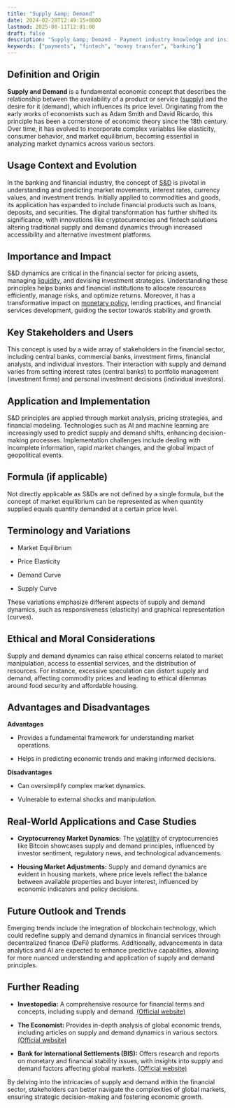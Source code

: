 ```yaml
---
title: "Supply &amp; Demand"
date: 2024-02-28T12:49:15+0000
lastmod: 2025-08-11T12:01:00
draft: false
description: "Supply &amp; Demand - Payment industry knowledge and insights"
keywords: ["payments", "fintech", "money transfer", "banking"]
---
```


## Definition and Origin

**Supply and Demand** is a fundamental economic concept that describes the relationship between the availability of a product or service ([supply](https://faisalkhanllc.xyz/resources/payments-wiki/e/elastic-supply/)) and the desire for it (demand), which influences its price level. Originating from the early works of economists such as Adam Smith and David Ricardo, this principle has been a cornerstone of economic theory since the 18th century. Over time, it has evolved to incorporate complex variables like elasticity, consumer behavior, and market equilibrium, becoming essential in analyzing market dynamics across various sectors.

## Usage Context and Evolution

In the banking and financial industry, the concept of [S&D](https://faisalkhanllc.xyz/resources/payments-wiki/e/elastic-demand/) is pivotal in understanding and predicting market movements, interest rates, currency values, and investment trends. Initially applied to commodities and goods, its application has expanded to include financial products such as loans, deposits, and securities. The digital transformation has further shifted its significance, with innovations like cryptocurrencies and fintech solutions altering traditional supply and demand dynamics through increased accessibility and alternative investment platforms.

## Importance and Impact

S&D dynamics are critical in the financial sector for pricing assets, managing [liquidity](https://faisalkhanllc.xyz/resources/payments-wiki/l/liquidity/), and devising investment strategies. Understanding these principles helps banks and financial institutions to allocate resources efficiently, manage risks, and optimize returns. Moreover, it has a transformative impact on [monetary policy](https://faisalkhanllc.xyz/resources/payments-wiki/m/monetary-policy/), lending practices, and financial services development, guiding the sector towards stability and growth.

## Key Stakeholders and Users

This concept is used by a wide array of stakeholders in the financial sector, including central banks, commercial banks, investment firms, financial analysts, and individual investors. Their interaction with supply and demand varies from setting interest rates (central banks) to portfolio management (investment firms) and personal investment decisions (individual investors).

## Application and Implementation

S&D principles are applied through market analysis, pricing strategies, and financial modeling. Technologies such as AI and machine learning are increasingly used to predict supply and demand shifts, enhancing decision-making processes. Implementation challenges include dealing with incomplete information, rapid market changes, and the global impact of geopolitical events.

## Formula (if applicable)

Not directly applicable as S&Ds are not defined by a single formula, but the concept of market equilibrium can be represented as when quantity supplied equals quantity demanded at a certain price level.

## Terminology and Variations

- Market Equilibrium

- Price Elasticity

- Demand Curve

- Supply Curve

These variations emphasize different aspects of supply and demand dynamics, such as responsiveness (elasticity) and graphical representation (curves).

## Ethical and Moral Considerations

Supply and demand dynamics can raise ethical concerns related to market manipulation, access to essential services, and the distribution of resources. For instance, excessive speculation can distort supply and demand, affecting commodity prices and leading to ethical dilemmas around food security and affordable housing.

## Advantages and Disadvantages

**Advantages**

- Provides a fundamental framework for understanding market operations.

- Helps in predicting economic trends and making informed decisions.

**Disadvantages**

- Can oversimplify complex market dynamics.

- Vulnerable to external shocks and manipulation.

## Real-World Applications and Case Studies

- **Cryptocurrency Market Dynamics:** The [volatility](https://faisalkhanllc.xyz/resources/payments-wiki/s/selling-volatility/) of cryptocurrencies like Bitcoin showcases supply and demand principles, influenced by investor sentiment, regulatory news, and technological advancements.

- **Housing Market Adjustments:** Supply and demand dynamics are evident in housing markets, where price levels reflect the balance between available properties and buyer interest, influenced by economic indicators and policy decisions.

## Future Outlook and Trends

Emerging trends include the integration of blockchain technology, which could redefine supply and demand dynamics in financial services through decentralized finance (DeFi) platforms. Additionally, advancements in data analytics and AI are expected to enhance predictive capabilities, allowing for more nuanced understanding and application of supply and demand principles.

## Further Reading

- **Investopedia:** A comprehensive resource for financial terms and concepts, including supply and demand. [(Official website)](http://investopedia.com)

- **The Economist:** Provides in-depth analysis of global economic trends, including articles on supply and demand dynamics in various sectors. [(Official website)](https://www.economist.com/)

- **Bank for International Settlements (BIS):** Offers research and reports on monetary and financial stability issues, with insights into supply and demand factors affecting global markets. [(Official website)](https://www.bis.org)

By delving into the intricacies of supply and demand within the financial sector, stakeholders can better navigate the complexities of global markets, ensuring strategic decision-making and fostering economic growth.